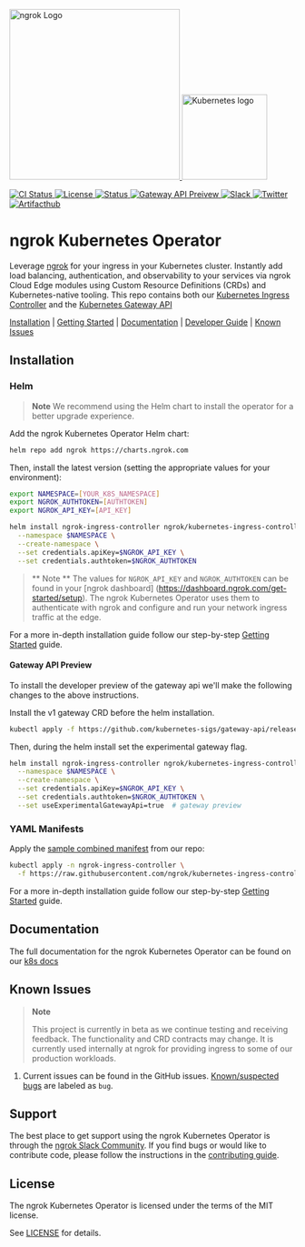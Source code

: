 <!-- primary links -->
<p>
  <a href="https://ngrok.com">
    <img src="docs/assets/images/ngrok-blue-lrg.png" alt="ngrok Logo" width="300" url="https://ngrok.com" />
  </a>
  <a href="https://kubernetes.io/">
  <img src="docs/assets/images/Kubernetes-icon-color.svg.png" alt="Kubernetes logo" width="150" />
  </a>
</p>

<!-- badges -->
<p>
  <a href="https://github.com/ngrok/ngrok-operator/actions?query=branch%3Amain+event%3Apush">
      <img src="https://github.com/ngrok/ngrok-operator/actions/workflows/ci.yaml/badge.svg" alt="CI Status"/>
  </a>
  <a href="https://github.com/ngrok/ngrok-operator/blob/master/LICENSE">
    <img src="https://img.shields.io/badge/License-MIT-blue.svg" alt="License"/>
  </a>
  <a href="#features-and-beta-status">
    <img src="https://img.shields.io/badge/Status-Beta-orange.svg" alt="Status"/>
  </a>
   <a href="#gateway-api-status">
    <img src="https://img.shields.io/badge/Gateway_API-preview-rgba(159%2C122%2C234)" alt="Gateway API Preivew"/>
  </a>
  <a href="https://ngrok.com/slack">
    <img src="https://img.shields.io/badge/Join%20Our%20Community-Slack-blue" alt="Slack"/>
  </a>
  <a href="https://twitter.com/intent/follow?screen_name=ngrokHQ">
    <img src="https://img.shields.io/twitter/follow/ngrokHQ.svg?style=social&label=Follow" alt="Twitter"/>
  </a>
  <a href="https://artifacthub.io/packages/search?repo=ngrok&operators=true&sort=relevance&page=1">
    <img src="https://img.shields.io/endpoint?url=https://artifacthub.io/badge/repository/ngrok" alt="Artifacthub"/>
  </a>
</p>

# ngrok Kubernetes Operator


Leverage [ngrok](https://ngrok.com/) for your ingress in your Kubernetes cluster.  Instantly add load balancing, authentication, and observability to your services via ngrok Cloud Edge modules using Custom Resource Definitions (CRDs) and Kubernetes-native tooling. This repo contains both our [Kubernetes Ingress Controller](https://kubernetes.io/docs/concepts/services-networking/ingress/) and the [Kubernetes Gateway API](https://gateway-api.sigs.k8s.io/)


[Installation](#installation) | [Getting Started](https://ngrok.com/docs/using-ngrok-with/k8s/) | [Documentation](#documentation) | [Developer Guide](https://github.com/ngrok/ngrok-operator/blob/main/docs/developer-guide/README.md) | [Known Issues](#known-issues)

## Installation

### Helm

> **Note** We recommend using the Helm chart to install the operator for a better upgrade experience.

Add the ngrok Kubernetes Operator Helm chart:

```sh
helm repo add ngrok https://charts.ngrok.com
```

Then, install the latest version (setting the appropriate values for your environment):

<!-- TODO(operator-rename): Once we've released the ngrok operator, change this back  -->
```sh
export NAMESPACE=[YOUR_K8S_NAMESPACE]
export NGROK_AUTHTOKEN=[AUTHTOKEN]
export NGROK_API_KEY=[API_KEY]

helm install ngrok-ingress-controller ngrok/kubernetes-ingress-controller \
  --namespace $NAMESPACE \
  --create-namespace \
  --set credentials.apiKey=$NGROK_API_KEY \
  --set credentials.authtoken=$NGROK_AUTHTOKEN
```

> ** Note ** The values for `NGROK_API_KEY` and `NGROK_AUTHTOKEN` can be found in your [ngrok dashboard] (https://dashboard.ngrok.com/get-started/setup). The ngrok Kubernetes Operator uses them to authenticate with ngrok and configure and run your network ingress traffic at the edge.

For a more in-depth installation guide follow our step-by-step [Getting Started](https://ngrok.com/docs/using-ngrok-with/k8s/) guide.

#### Gateway API Preview

To install the developer preview of the gateway api we'll make the following changes to the above instructions.

Install the v1 gateway CRD before the helm installation.
```sh
kubectl apply -f https://github.com/kubernetes-sigs/gateway-api/releases/download/v1.0.0/standard-install.yaml
```

Then, during the helm install set the experimental gateway flag.

<!-- TODO(operator-rename): Once we've released the ngrok operator helm chart, change this back -->
```sh
helm install ngrok-ingress-controller ngrok/kubernetes-ingress-controller \
  --namespace $NAMESPACE \
  --create-namespace \
  --set credentials.apiKey=$NGROK_API_KEY \
  --set credentials.authtoken=$NGROK_AUTHTOKEN \
  --set useExperimentalGatewayApi=true  # gateway preview
```
### YAML Manifests

Apply the [sample combined manifest](manifest-bundle.yaml) from our repo:

<!-- TODO(operator-rename): Once we've released the ngrok operator, change this back  -->
```sh
kubectl apply -n ngrok-ingress-controller \
  -f https://raw.githubusercontent.com/ngrok/kubernetes-ingress-controller/main/manifest-bundle.yaml
```

For a more in-depth installation guide follow our step-by-step [Getting Started](https://ngrok.com/docs/using-ngrok-with/k8s/) guide.

## Documentation

The full documentation for the ngrok Kubernetes Operator can be found on our [k8s docs](https://ngrok.com/docs/k8s/)

## Known Issues

> **Note**
>
> This project is currently in beta as we continue testing and receiving feedback. The functionality and CRD contracts may change. It is currently used internally at ngrok for providing ingress to some of our production workloads.

1. Current issues can be found in the GitHub issues. [Known/suspected bugs](https://github.com/ngrok/ngrok-operator/issues?q=is%3Aopen+is%3Aissue+label%3Abug) are labeled as `bug`.

## Support

The best place to get support using the ngrok Kubernetes Operator is through the [ngrok Slack Community](https://ngrok.com/slack). If you find bugs or would like to contribute code, please follow the instructions in the [contributing guide](./docs/CONTRIBUTING.md).

## License

The ngrok Kubernetes Operator is licensed under the terms of the MIT license.

See [LICENSE](./LICENSE.txt) for details.
